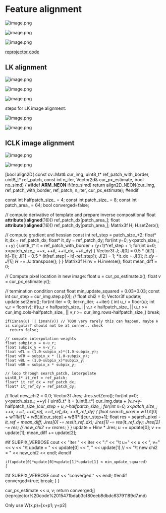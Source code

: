 # Feature alignment

![image.png](Feature%20alignment%2017b71bdab3cf809a9791dbc5dd239a96/image.png)

![image.png](Feature%20alignment%2017b71bdab3cf809a9791dbc5dd239a96/image%201.png)

![image.png](Feature%20alignment%2017b71bdab3cf809a9791dbc5dd239a96/image%202.png)

[reprojector code](reprojector%20code%2015471bdab3cf80eeb8dbdc63791189d7.md) 

## LK alignment

![image.png](Feature%20alignment%2017b71bdab3cf809a9791dbc5dd239a96/image%203.png)

![image.png](Feature%20alignment%2017b71bdab3cf809a9791dbc5dd239a96/image%204.png)

![image.png](Feature%20alignment%2017b71bdab3cf809a9791dbc5dd239a96/image%205.png)

steps for LK image alignment:

![image.png](Feature%20alignment%2017b71bdab3cf809a9791dbc5dd239a96/image%206.png)

![image.png](Feature%20alignment%2017b71bdab3cf809a9791dbc5dd239a96/image%207.png)

## ICLK image alignment

![image.png](Feature%20alignment%2017b71bdab3cf809a9791dbc5dd239a96/image%208.png)

![image.png](Feature%20alignment%2017b71bdab3cf809a9791dbc5dd239a96/image%209.png)

[bool align2D(
    const cv::Mat& cur_img,
    uint8_t* ref_patch_with_border,
    uint8_t* ref_patch,
    const int n_iter,
    Vector2d& cur_px_estimate,
    bool no_simd)
{
#ifdef __ARM_NEON__
  if(!no_simd)
    return align2D_NEON(cur_img, ref_patch_with_border, ref_patch, n_iter, cur_px_estimate);
#endif

  const int halfpatch_size_ = 4;
  const int patch_size_ = 8;
  const int patch_area_ = 64;
  bool converged=false;

  // compute derivative of template and prepare inverse compositional
  float __attribute__((__aligned__(16))) ref_patch_dx[patch_area_];
  float __attribute__((__aligned__(16))) ref_patch_dy[patch_area_];
  Matrix3f H; H.setZero();

  // compute gradient and hessian
  const int ref_step = patch_size_+2;
  float* it_dx = ref_patch_dx;
  float* it_dy = ref_patch_dy;
  for(int y=0; y<patch_size_; ++y)
  {
    uint8_t* it = ref_patch_with_border + (y+1)*ref_step + 1;
    for(int x=0; x<patch_size_; ++x, ++it, ++it_dx, ++it_dy)
    {
      Vector3f J;
      J[0] = 0.5 * (it[1] - it[-1]);
      J[1] = 0.5 * (it[ref_step] - it[-ref_step]);
      J[2] = 1;
      *it_dx = J[0];
      *it_dy = J[1];
      H += J*J.transpose();
    }
  }
  Matrix3f Hinv = H.inverse();
  float mean_diff = 0;

  // Compute pixel location in new image:
  float u = cur_px_estimate.x();
  float v = cur_px_estimate.y();

  // termination condition
  const float min_update_squared = 0.03*0.03;
  const int cur_step = cur_img.step.p[0];
//  float chi2 = 0;
  Vector3f update; update.setZero();
  for(int iter = 0; iter<n_iter; ++iter)
  {
    int u_r = floor(u);
    int v_r = floor(v);
    if(u_r < halfpatch_size_ || v_r < halfpatch_size_ || u_r >= cur_img.cols-halfpatch_size_ || v_r >= cur_img.rows-halfpatch_size_)
      break;

    if(isnan(u) || isnan(v)) // TODO very rarely this can happen, maybe H is singular? should not be at corner.. check
      return false;

    // compute interpolation weights
    float subpix_x = u-u_r;
    float subpix_y = v-v_r;
    float wTL = (1.0-subpix_x)*(1.0-subpix_y);
    float wTR = subpix_x * (1.0-subpix_y);
    float wBL = (1.0-subpix_x)*subpix_y;
    float wBR = subpix_x * subpix_y;

    // loop through search_patch, interpolate
    uint8_t* it_ref = ref_patch;
    float* it_ref_dx = ref_patch_dx;
    float* it_ref_dy = ref_patch_dy;
//    float new_chi2 = 0.0;
    Vector3f Jres; Jres.setZero();
    for(int y=0; y<patch_size_; ++y)
    {
      uint8_t* it = (uint8_t*) cur_img.data + (v_r+y-halfpatch_size_)*cur_step + u_r-halfpatch_size_;
      for(int x=0; x<patch_size_; ++x, ++it, ++it_ref, ++it_ref_dx, ++it_ref_dy)
      {
        float search_pixel = wTL*it[0] + wTR*it[1] + wBL*it[cur_step] + wBR*it[cur_step+1];
        float res = search_pixel - *it_ref + mean_diff;
        Jres[0] -= res*(*it_ref_dx);
        Jres[1] -= res*(*it_ref_dy);
        Jres[2] -= res;
//        new_chi2 += res*res;
      }
    }
    update = Hinv * Jres;
    u += update[0];
    v += update[1];
    mean_diff += update[2];

#if SUBPIX_VERBOSE
    cout << "Iter " << iter << ":"
         << "\t u=" << u << ", v=" << v
         << "\t update = " << update[0] << ", " << update[1]
//         << "\t new chi2 = " << new_chi2 << endl;
#endif

    if(update[0]*update[0]+update[1]*update[1] < min_update_squared)
    {
#if SUBPIX_VERBOSE
      cout << "converged." << endl;
#endif
      converged=true;
      break;
    }
  }

  cur_px_estimate << u, v;
  return converged;](reprojector%20code%2015471bdab3cf80eeb8dbdc63791189d7.md) 

Only use W(x,p)=[x+p1; y+p2]